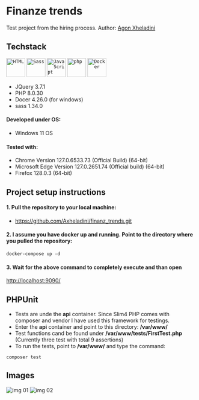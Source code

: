 # Finanze trends
Test project from the hiring process.
Author: [Agon Xheladini](agonxheladini001@gmail.com)

## Techstack
<code><img width="50" src="https://user-images.githubusercontent.com/25181517/192158954-f88b5814-d510-4564-b285-dff7d6400dad.png" alt="HTML" title="HTML"/></code>
<code><img width="50" src="https://user-images.githubusercontent.com/25181517/192158956-48192682-23d5-4bfc-9dfb-6511ade346bc.png" alt="Sass" title="Sass"/></code>
<code><img width="50" src="https://user-images.githubusercontent.com/25181517/117447155-6a868a00-af3d-11eb-9cfe-245df15c9f3f.png" alt="JavaScript" title="JavaScript"/></code>
<code><img width="50" src="https://user-images.githubusercontent.com/25181517/183570228-6a040b9f-3ddf-47a2-a201-743121dac664.png" alt="php" title="php"/></code>
<code><img width="50" src="https://user-images.githubusercontent.com/25181517/117207330-263ba280-adf4-11eb-9b97-0ac5b40bc3be.png" alt="Docker" title="Docker"/></code>

+ JQuery 3.7.1
+ PHP 8.0.30
+ Docer 4.26.0 (for windows)
+ sass 1.34.0

#### Developed under OS: 
 + Windows 11 OS
#### Tested with: 
 + Chrome Version 127.0.6533.73 (Official Build) (64-bit)
 + Microsoft Edge Version 127.0.2651.74 (Official build) (64-bit)
 + Firefox 128.0.3 (64-bit)

## Project setup instructions

#### 1. Pull the repository to your local machine:
+ https://github.com/Axheladini/finanz_trends.git

#### 2. I assume you have docker up and running. Point to the directory where you pulled the repository:
```shell script
docker-compose up -d
```

#### 3. Wait for the above command to completely execute and than open

[http://localhost:9090/](http://localhost:9090/)

## PHPUnit
+ Tests are unde the **api** container. Since Slim4 PHP comes with composer and vendor I have used this framework for testings.
+ Enter the  **api** container and point to this directory: **/var/www/**
+ Test functions cand be found under **/var/www/tests/FirstTest.php** (Currently three test with total 9 assertions)
+ To run the tests, point to **/var/www/** and type the command:
```shell script
composer test
```
## Images
![img 01](https://i.postimg.cc/7xs2dDjn/ft01.png)
![img 02](https://i.postimg.cc/xfBbj5fk/ft02.png)

